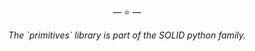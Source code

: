 <p align="center">&mdash; ⭐️ &mdash;</p>
<p align="center"><i>The `primitives` library is part of the SOLID python family.</i></p>
